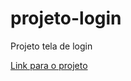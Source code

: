 # projeto-login
 Projeto tela de login

 <a href="https://geilsofaria.github.io/projeto-login/" target="_blank">Link para o projeto</a>
